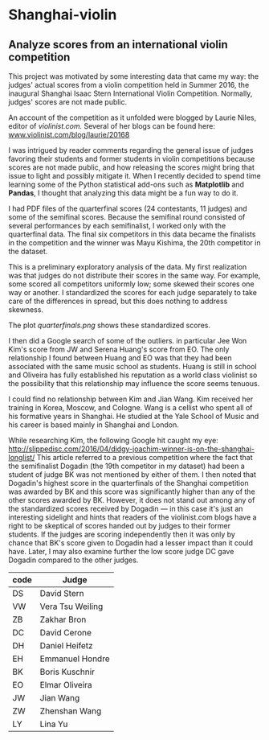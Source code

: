 # Shanghai-violin
## Analyze scores from an international violin competition
This project was motivated by some interesting data that came my way: the judges' actual scores from a violin competition held in Summer 2016, the inaugural Shanghai Isaac Stern International Violin Competition.  Normally, judges' scores are not made public.

An account of the competition as it unfolded were blogged by Laurie Niles, editor of _violinist.com._  Several of her blogs can be found here:  www.violinist.com/blog/laurie/20168

I was intrigued by reader comments regarding the general issue of judges favoring their students and former students in violin competitions because scores are not made public, and how releasing the scores might bring that issue to light and possibly mitigate it.  When I recently decided to spend time learning some of the Python statistical add-ons such as __Matplotlib__ and __Pandas__, I thought that analyzing this data might be a fun way to do it.

I had PDF files of the quarterfinal scores (24 contestants, 11 judges) and some of the semifinal scores.  Because the semifinal round consisted of several performances by each semifinalist, I worked only with the quarterfinal data.  The final six competitors in this data became the finalists in the competition and the winner was Mayu Kishima, the 20th competitor in the dataset.

This is a preliminary exploratory analysis of the data.  My first realization was that judges do not distribute their scores in the same way.  For example, some scored all competitors uniformly low; some skewed their scores one way or another.  I standardized the scores for each judge separately to take care of the differences in spread, but this does nothing to address skewness.

The plot _quarterfinals.png_ shows these standardized scores.

I then did a Google search of some of the outliers. in particular Jee Won Kim's score from JW and Serena Huang's score from EO.  The only relationship I found between Huang and EO was that they had been associated with the same music school as students.  Huang is still in school and Oliveira has fully established his reputation as a world class violinist so the possibility that this relationship may influence the score seems tenuous.

I could find no relationship between Kim and Jian Wang.  Kim received her training in Korea, Moscow, and Cologne.  Wang is a cellist who spent all of his formative years in Shanghai.  He studied at the Yale School of Music and his career is based mainly in Shanghai and London.

While researching Kim, the following Google hit caught my eye:
http://slippedisc.com/2016/04/didgy-joachim-winner-is-on-the-shanghai-longlist/
This article referred to a previous competition where the fact that the semifinalist Dogadin (the 19th competitor in my dataset) had been a student of judge BK was not mentioned by either of them.  I then noted that Dogadin's highest score in the quarterfinals of the Shanghai competition was awarded by BK and this score was significantly higher than any of the other scores awarded by BK.  However, it does not stand out among any of the standardized scores received by Dogadin &mdash; in this case it's just an interesting sidelight and hints that readers of the violinist.com blogs have a right to be skeptical of scores handed out by judges to their former students.  If the judges are scoring independently then it was only by chance that BK's score given to Dogadin had a lesser impact than it could have.  Later, I may also examine further the low score judge DC gave Dogadin compared to the other judges.

__code__ | __Judge__
---- | ----------------
DS | David Stern
VW | Vera Tsu Weiling
ZB | Zakhar Bron
DC | David Cerone
DH | Daniel Heifetz
EH | Emmanuel Hondre
BK | Boris Kuschnir
EO | Elmar Oliveira
JW | Jian Wang
ZW | Zhenshan Wang
LY | Lina Yu
